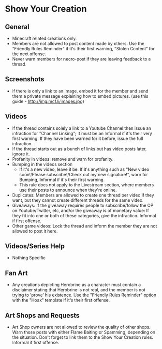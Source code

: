 # Show Your Creation

## General
* Minecraft related creations only.
* Members are not allowed to post content made by others. Use the "Friendly Rules Reminder" if it's their first warning, "Stolen Content" for the next offense.
* Never warn members for necro-post if they are leaving feedback to a thread.

## Screenshots 
* If there is only a link to an image, embed it for the member and send them a private message explaining how to embed pictures. (use this guide - http://img.mcf.li/images.jpg)

## Videos
* If the thread contains solely a link to a Youtube Channel then issue an infraction for "Channel Linking"; It must be an Informal if it's their very first warning. If they have been warned for it before, issue the full infraction.
* If the thread starts out as a bunch of links but has video posts later, ignore it.
* Profanity in videos: remove and warn for profanity. 
* Bumping in the videos section
    * If it's a new video, leave it be. If it's anything such as "New video soon!/Please subscribe!/Check out my new signature!", warn for Bumping, Informal if it's their first warning. 
    * This rule does not apply to the Livestream section, where members use their posts to announce when they're online.
* Duplicates: Members are allowed to create one thread per video if they want, but they cannot create different threads for the same video.
* Giveaways: If the giveaway requires people to subscribe/follow the OP on Youtube/Twitter, etc, and/or the giveaway is of monetary value: If they fit into one or both of these categories, give the infraction. Informal if first offense.
* Other game videos: Lock the thread and inform the member they are not allowed to post it here.

## Videos/Series Help
* Nothing Specific

## Fan Art
* Any creations depicting Herobrine as a character must contain a disclaimer stating that Herobrine is not real, and the member is not trying to 'prove' his existence. Use the "Friendly Rules Reminder" option with the "Hoax" template if it's their first offense.

## Art Shops and Requests
* Art Shop owners are not allowed to review the quality of other shops. Warn those posts with either Flame Baiting or Spamming, depending on the situation. Don't forget to link them to the Show Your Creation rules. Informal if first offense.
